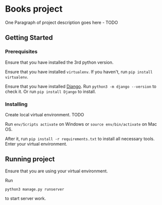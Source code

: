 # Books project

One Paragraph of project description goes here - TODO

## Getting Started

### Prerequisites
Ensure that you have installed the 3rd python version.

Ensure that you have installed `virtualenv`. If you haven't, run `pip install virtualenv`.

Ensure that you have installed [Django](https://www.djangoproject.com/). Run `python3 -m django --version` to check it. Or run `pip install Django` to install.

### Installing

Create local virtual environment. TODO

Run `env/Scripts activate` on Windows or `source env/bin/activate` on Mac OS.

After it, run `pip install -r requirements.txt` to install all necessary tools. Enter your virtual environment.


## Running project

Ensure that you are using your virtual environment.

Run 
```
python3 manage.py runserver
```
to start server work.